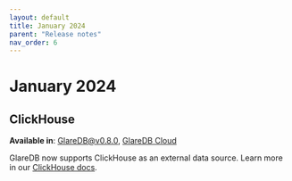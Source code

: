 ```yaml
---
layout: default
title: January 2024
parent: "Release notes"
nav_order: 6
---
```


# January 2024

## ClickHouse

**Available in**: [GlareDB@v0.8.0], [GlareDB Cloud]

GlareDB now supports ClickHouse as an external data source. Learn more in our
[ClickHouse docs](/docs/data-sources/supported/clickhouse).

[GlareDB Cloud]: https://console.glaredb.com
[GlareDB@v0.8.0]: https://github.com/GlareDB/glaredb/releases/tag/v0.8.0
